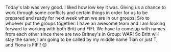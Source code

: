 Today's lab was very good. I liked how low key it was. Giving us a chance to
work through some conflicts and certain things in order for us to be prepared
and ready for next week when we are in our groups!
S/o to whoever put the groups together. I have an awesome team and I am looking
forward to working with both Britt and FIFI.
We have to come up with names from each other since there are two Britney's in
Group: WAR!
So Britt will stay the same, I am going to be called by my middle name Tian or
just T, and Fiona is FIFI! 😊
